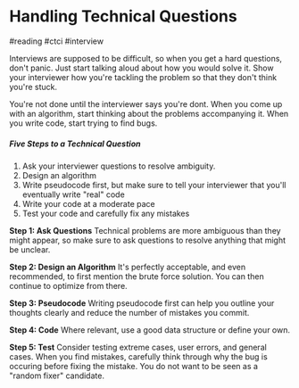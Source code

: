 # Handling Technical Questions
#reading #ctci #interview

Interviews are supposed to be difficult, so when you get a hard questions, don't panic. Just start talking aloud about how you would solve it. Show your interviewer how you're tackling the problem so that they don't think you're stuck.

You're not done until the interviewer says you're dont. When you come up with an algorithm, start thinking about the problems accompanying it. When you write code, start trying to find bugs.

##### Five Steps to a Technical Question
1.  Ask your interviewer questions to resolve ambiguity.
2. Design an algorithm
3. Write pseudocode first, but make sure to tell your interviewer that you'll eventually write "real" code
4. Write your code at a moderate pace
5. Test your code and carefully fix any mistakes

**Step 1: Ask Questions**
Technical problems are more ambiguous than they might appear, so make sure to ask questions to resolve anything that might be unclear. 

**Step 2: Design an Algorithm**
It's perfectly acceptable, and even recommended, to first mention the brute force solution. You can then continue to optimize from there.

**Step 3: Pseudocode**
Writing pseudocode first can help you outline your thoughts clearly and reduce the number of mistakes you commit.

**Step 4: Code**
Where relevant, use a good data structure or define your own.

**Step 5: Test**
Consider testing extreme cases, user errors, and general cases. When you find mistakes, carefully think through why the bug is occuring before fixing the mistake. You do not want to be seen as a "random fixer" candidate.